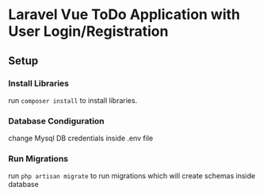 # Laravel Vue ToDo Application with User Login/Registration

## Setup
### Install Libraries
run ```composer install``` to install libraries.
### Database Condiguration
change Mysql DB credentials inside .env file
### Run Migrations
run ```php artisan migrate``` to run migrations which will create schemas inside database